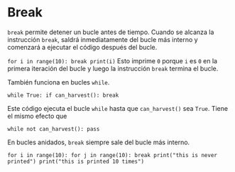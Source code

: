# Break
`break` permite detener un bucle antes de tiempo. Cuando se alcanza la instrucción `break`, saldrá inmediatamente del bucle más interno y comenzará a ejecutar el código después del bucle.

`for i in range(10):
	break
print(i)`
Esto imprime `0` porque `i` es `0` en la primera iteración del bucle y luego la instrucción `break` termina el bucle.

También funciona en bucles `while`.

`while True:
	if can_harvest():
		break`

Este código ejecuta el bucle `while` hasta que `can_harvest()` sea `True`. 
Tiene el mismo efecto que

`while not can_harvest():
	pass`

En bucles anidados, `break` siempre sale del bucle más interno.

`for i in range(10):
	for j in range(10):
		break
		print("this is never printed")
	print("this is printed 10 times")`